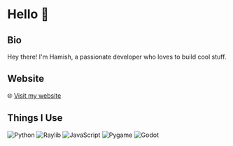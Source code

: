 # Hello 👋

## Bio
Hey there! I'm Hamish, a passionate developer who loves to build cool stuff.

## Website
🌐 [Visit my website](https://www.yourwebsite.com)

## Things I Use
![Python](https://img.shields.io/badge/Python-3776AB?style=for-the-badge&logo=python&logoColor=white)
![Raylib](https://img.shields.io/badge/Raylib-FFD232?style=for-the-badge&logo=raylib&logoColor=black)
![JavaScript](https://img.shields.io/badge/JavaScript-F7DF1E?style=for-the-badge&logo=javascript&logoColor=black)
![Pygame](https://img.shields.io/badge/Pygame-3776AB?style=for-the-badge&logo=pygame&logoColor=white)
![Godot](https://img.shields.io/badge/Godot-478CBF?style=for-the-badge&logo=godot-engine&logoColor=white)
